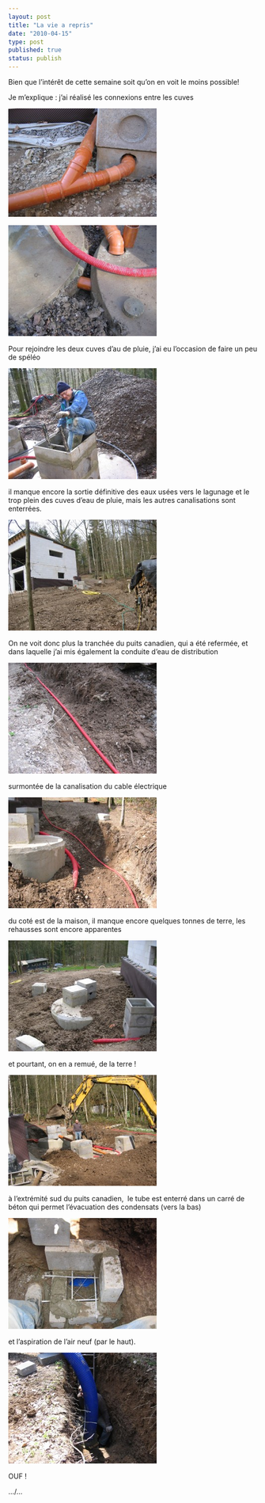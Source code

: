 ```yaml
---
layout: post
title: "La vie a repris"
date: "2010-04-15"
type: post
published: true
status: publish
---
```


Bien que l’intérêt de cette semaine soit qu’on en voit le moins possible!

Je m’explique : j’ai réalisé les connexions entre les cuves

[![](/images/2010/04/IMG_0164-300x219.jpg "IMG_0164")](/images/2010/04/IMG_0164.jpg)

[![](/images/2010/04/IMG_0198-300x224.jpg "IMG_0198")](/images/2010/04/IMG_0198.jpg)

Pour rejoindre les deux cuves d’au de pluie, j’ai eu l’occasion de faire un peu de spéléo

[![](/images/2010/04/IMG_0202-300x224.jpg "IMG_0202")](/images/2010/04/IMG_0202.jpg)

il manque encore la sortie définitive des eaux usées vers le lagunage et le trop plein des cuves d’eau de pluie, mais les autres canalisations sont enterrées.

[![](/images/2010/04/IMG_1008-300x224.jpg "IMG_1008")](/images/2010/04/IMG_1008.jpg)

On ne voit donc plus la tranchée du puits canadien, qui a été refermée, et dans laquelle j’ai mis également la conduite d’eau de distribution

[![](/images/2010/04/IMG_0986-300x224.jpg "IMG_0986")](/images/2010/04/IMG_0986.jpg)

surmontée de la canalisation du cable électrique

[![](/images/2010/04/IMG_0990-300x224.jpg "IMG_0990")](/images/2010/04/IMG_0990.jpg)

du coté est de la maison, il manque encore quelques tonnes de terre, les rehausses sont encore apparentes

[![](/images/2010/04/IMG_1012-300x224.jpg "IMG_1012")](/images/2010/04/IMG_1012.jpg)

et pourtant, on en a remué, de la terre !

[![](/images/2010/04/IMG_0989-300x224.jpg "IMG_0989")](/images/2010/04/IMG_0989.jpg)

à l’extrémité sud du puits canadien,  le tube est enterré dans un carré de béton qui permet l’évacuation des condensats (vers la bas)

[![](/images/2010/04/IMG_1001-300x224.jpg "IMG_1001")](/images/2010/04/IMG_1001.jpg)

et l’aspiration de l’air neuf (par le haut).

[![](/images/2010/04/IMG_1003-300x224.jpg "IMG_1003")](/images/2010/04/IMG_1003.jpg)

OUF !

…/…
